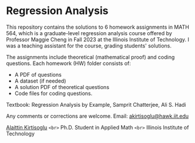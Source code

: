 # Regression Analysis

 This repository contains the solutions to 6 homework assignments in MATH 564, which is a graduate-level regression analysis course offered by Professor Maggie Cheng in Fall 2023 at the Illinois Institute of Technology. I was a teaching assistant for the course, grading students' solutions.

The assignments include theoretical (mathematical proof) and coding questions. Each homework (HW) folder consists of:

* A PDF of questions
* A dataset (if needed)
* A solution PDF of theoretical questions
* Code files for coding questions.

Textbook: Regression Analysis by Example, Samprit Chatterjee, Ali S. Hadi

Any comments or corrections are welcome. Email: [akirtisoglu@hawk.iit.edu](mailto:akirtisoglu@hawk.iit.edu)

[Alaittin Kirtisoglu](https://kirtisoglu.github.io/) `<br>`
Ph.D. Student in Applied Math `<br>`
Illinois Institute of Technology
